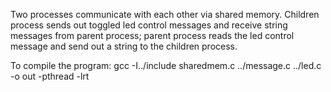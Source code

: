 Two processes communicate with each other via shared memory. Children process sends out toggled led control messages and receive string messages from parent process; parent process reads the led control message and send out a string to the children process.

To compile the program:
gcc -I../include sharedmem.c ../message.c ../led.c -o out -pthread -lrt
